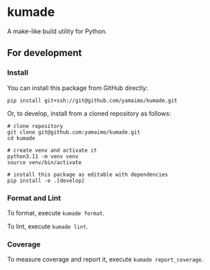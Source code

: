 # kumade

A make-like build utility for Python.

## For development

### Install

You can install this package from GitHub directly:

```console
pip install git+ssh://git@github.com/yamaimo/kumade.git
```

Or, to develop, install from a cloned repository as follows:

```console
# clone repository
git clone git@github.com:yamaimo/kumade.git
cd kumade

# create venv and activate it
python3.11 -m venv venv
source venv/bin/activate

# install this package as editable with dependencies
pip install -e .[develop]
```

### Format and Lint

To format, execute `kumade format`.

To lint, execute `kumade lint`.

### Coverage

To measure coverage and report it, execute `kumade report_coverage`.
